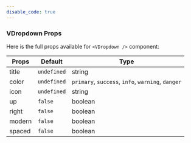 ```yaml
---
disable_code: true
---
```


### VDropdown Props

Here is the full props available for `<VDropdown />` component:

| Props  | Default                                       | Type                                              |
| ------ | --------------------------------------------- | ------------------------------------------------- |
| title  | <span class="is-undefined">`undefined`</span> | string                                            |
| color  | <span class="is-undefined">`undefined`</span> | `primary`, `success`, `info`, `warning`, `danger` |
| icon   | <span class="is-undefined">`undefined`</span> | string                                            |
| up     | <span class="is-boolean">`false`</span>       | boolean                                           |
| right  | <span class="is-boolean">`false`</span>       | boolean                                           |
| modern | <span class="is-boolean">`false`</span>       | boolean                                           |
| spaced | <span class="is-boolean">`false`</span>       | boolean                                           |
